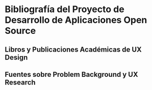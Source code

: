 # Bibliografía del Proyecto de Desarrollo de Aplicaciones Open Source

## Libros y Publicaciones Académicas de UX Design

## Fuentes sobre Problem Background y UX Research